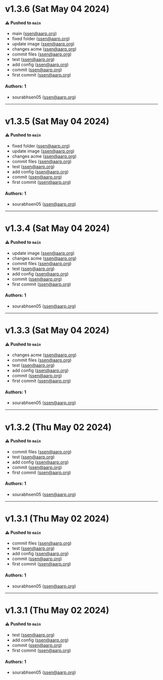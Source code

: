 # v1.3.6 (Sat May 04 2024)

#### ⚠️ Pushed to `main`

- main (ssen@aarp.org)
- fixed folder (ssen@aarp.org)
- update image (ssen@aarp.org)
- changes acme (ssen@aarp.org)
- commit files (ssen@aarp.org)
- test (ssen@aarp.org)
- add config (ssen@aarp.org)
- commit (ssen@aarp.org)
- first commit (ssen@aarp.org)

#### Authors: 1

- sourabhsen05 (ssen@aarp.org)

---

# v1.3.5 (Sat May 04 2024)

#### ⚠️ Pushed to `main`

- fixed folder (ssen@aarp.org)
- update image (ssen@aarp.org)
- changes acme (ssen@aarp.org)
- commit files (ssen@aarp.org)
- test (ssen@aarp.org)
- add config (ssen@aarp.org)
- commit (ssen@aarp.org)
- first commit (ssen@aarp.org)

#### Authors: 1

- sourabhsen05 (ssen@aarp.org)

---

# v1.3.4 (Sat May 04 2024)

#### ⚠️ Pushed to `main`

- update image (ssen@aarp.org)
- changes acme (ssen@aarp.org)
- commit files (ssen@aarp.org)
- test (ssen@aarp.org)
- add config (ssen@aarp.org)
- commit (ssen@aarp.org)
- first commit (ssen@aarp.org)

#### Authors: 1

- sourabhsen05 (ssen@aarp.org)

---

# v1.3.3 (Sat May 04 2024)

#### ⚠️ Pushed to `main`

- changes acme (ssen@aarp.org)
- commit files (ssen@aarp.org)
- test (ssen@aarp.org)
- add config (ssen@aarp.org)
- commit (ssen@aarp.org)
- first commit (ssen@aarp.org)

#### Authors: 1

- sourabhsen05 (ssen@aarp.org)

---

# v1.3.2 (Thu May 02 2024)

#### ⚠️ Pushed to `main`

- commit files (ssen@aarp.org)
- test (ssen@aarp.org)
- add config (ssen@aarp.org)
- commit (ssen@aarp.org)
- first commit (ssen@aarp.org)

#### Authors: 1

- sourabhsen05 (ssen@aarp.org)

---

# v1.3.1 (Thu May 02 2024)

#### ⚠️ Pushed to `main`

- commit files (ssen@aarp.org)
- test (ssen@aarp.org)
- add config (ssen@aarp.org)
- commit (ssen@aarp.org)
- first commit (ssen@aarp.org)

#### Authors: 1

- sourabhsen05 (ssen@aarp.org)

---

# v1.3.1 (Thu May 02 2024)

#### ⚠️ Pushed to `main`

- test (ssen@aarp.org)
- add config (ssen@aarp.org)
- commit (ssen@aarp.org)
- first commit (ssen@aarp.org)

#### Authors: 1

- sourabhsen05 (ssen@aarp.org)
